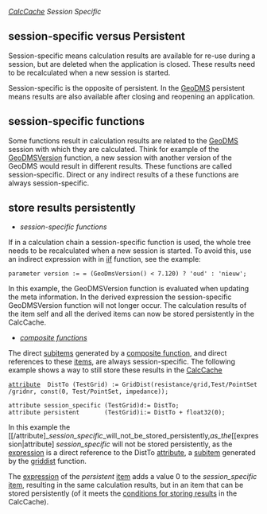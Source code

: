 *[CalcCache](CalcCache "wikilink") Session Specific*

## session-specific versus Persistent

Session-specific means calculation results are available for re-use
during a session, but are deleted when the application is closed. These
results need to be recalculated when a new session is started.

Session-specific is the opposite of persistent. In the
[GeoDMS](GeoDMS "wikilink") persistent means results are also available
after closing and reopening an application.

## session-specific functions

Some functions result in calculation results are related to the
[GeoDMS](GeoDMS "wikilink") session with which they are calculated.
Think for example of the [GeoDMSVersion](GeoDMSVersion "wikilink")
function, a new session with another version of the GeoDMS would result
in different results. These functions are called session-specific.
Direct or any indirect results of a these functions are always
session-specific.

## store results persistently

-   *session-specific functions*

If in a calculation chain a session-specific function is used, the whole
tree needs to be recalculated when a new session is started. To avoid
this, use an indirect expression with in [iif](iif "wikilink")
function, see the example:

`parameter`<string>` version := = (GeoDmsVersion() < 7.120) ? 'oud' : 'nieuw';`

In this example, the GeoDMSVersion function is evaluated when updating
the meta information. In the derived expression the session-specific
GeoDMSVersion function will not longer occur. The calculation results of
the item self and all the derived items can now be stored persistently
in the CalcCache.

-   *[composite functions](Composite_function "wikilink")*

The direct [subitems](subitem "wikilink") generated by a [composite
function](Composite_function "wikilink"), and direct references to
these [items](tree_item "wikilink"), are always session-specific. The
following example shows a way to still store these results in the
[CalcCache](CalcCache "wikilink")

[`attribute`](attribute "wikilink")` `<float32>` DistTo (TestGrid) := GridDist(resistance/grid,Test/PointSet/gridnr, const(0, Test/PointSet, impedance));`

`attribute`<float32>` session_specific (TestGrid)d:= DistTo;`
`attribute`<float32>` persistent       (TestGrid)i:= DistTo + float32(0);`

In this example the
\[\[/attribute\]_*session_specific*_will_not_be_stored_persistently,_as_the_\[\[expression\|attribute\]
*session_specific* will not be stored persistently, as the
[expression](expression "wikilink") is a direct reference to the DistTo
[attribute](attribute "wikilink"), a [subitem](subitem "wikilink")
generated by the [griddist](griddist "wikilink") function.

The [expression](expression "wikilink") of the *persistent*
[item](tree_item "wikilink") adds a value 0 to the *session_specific*
[item](tree_item "wikilink"), resulting in the same calculation
results, but in an item that can be stored persistently (of it meets the
[conditions for storing results](Cached_Results "wikilink") in the
CalcCache).